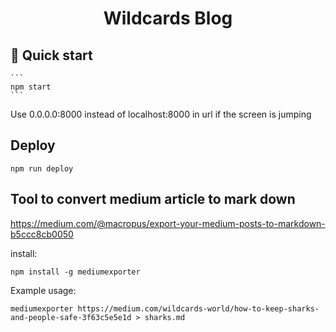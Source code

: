 <p align="center">
</p>
<h1 align="center">
  Wildcards Blog
</h1>

## 🚀 Quick start

    ```
    npm start
    ```

Use 0.0.0.0:8000 instead of localhost:8000 in url if the screen is jumping

## Deploy

```
npm run deploy
```

## Tool to convert medium article to mark down

https://medium.com/@macropus/export-your-medium-posts-to-markdown-b5ccc8cb0050

install:

```
npm install -g mediumexporter
```

Example usage:

```
mediumexporter https://medium.com/wildcards-world/how-to-keep-sharks-and-people-safe-3f63c5e5e1d > sharks.md
```
